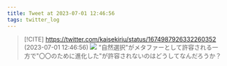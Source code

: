 ```yaml
---
title: Tweet at 2023-07-01 12:46:56
tags: twitter_log
---
```


> [!CITE] https://twitter.com/kaisekiriu/status/1674987926332260352 (2023-07-01 12:46:56)
> ![](https://twitter.com/kaisekiriu/status/1674987926332260352)
> "自然選択"がメタファーとして許容される一方で"〇〇のために進化した"が許容されないのはどうしてなんだろうか？

